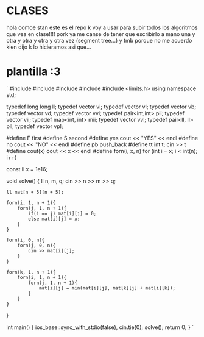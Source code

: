 # CLASES

hola comoe stan este es el repo k voy a usar para subir todos los algoritmos que vea en clase!!!! pork ya me canse de tener que escribirlo a mano una y otra y otra y otra y otra vez (segment tree...) y tmb porque no me acuerdo kien dijo k lo hicieramos asi que...

# plantilla :3

`
#include <iostream>
#include <vector>
#include <map>
#include <algorithm>
#include <limits.h>
using namespace std;
 
typedef long long ll;
typedef vector<int> vi;
typedef vector<ll> vl;
typedef vector<bool> vb;
typedef vector<double> vd;
typedef vector<vi> vvi;
typedef pair<int,int> pii;
typedef vector<pii> vii;
typedef map<int, int> mii;
typedef vector<vl> vvl;
typedef pair<ll, ll> pll;
typedef vector<pll> vpl;
 
#define F first
#define S second
#define yes cout << "YES" << endl
#define no cout << "NO" << endl
#define pb push_back
#define tt int t; cin >> t
#define cout(x) cout << x << endl
#define forn(i, x, n) for (int i = x; i < int(n); i++)

const ll x = 1e16;

void solve() {
    ll n, m, q;
    cin >> n >> m >> q;

    ll mat[n + 5][n + 5];

    forn(i, 1, n + 1){
        forn(j, 1, n + 1){
            if(i == j) mat[i][j] = 0;
            else mat[i][j] = x;
        }
    }
    
    forn(i, 0, n){
        forn(j, 0, n){
            cin >> mat[i][j];
        }
    }

    forn(k, 1, n + 1){
        forn(i, 1, n + 1){
            forn(j, 1, n + 1){
                mat[i][j] = min(mat[i][j], mat[k][j] + mat[i][k]);
            }
        }
    }
}
 
int main() {
    ios_base::sync_with_stdio(false), cin.tie(0);
    solve();
    return 0;
}
`
